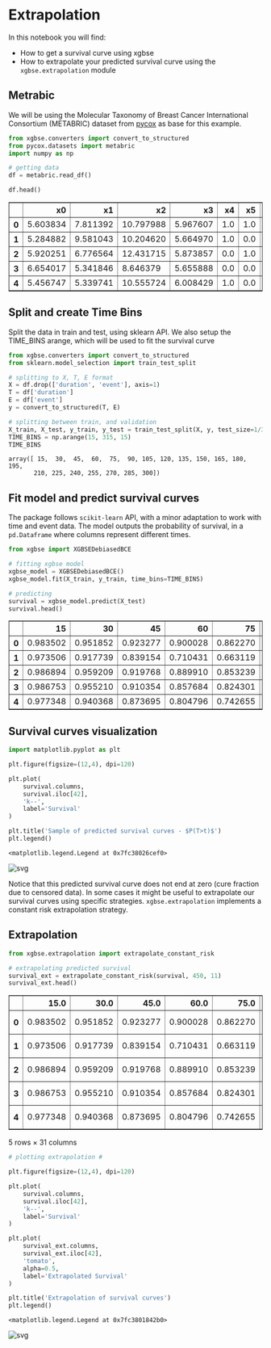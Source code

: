 # Extrapolation

In this notebook you will find:
- How to get a survival curve using xgbse
- How to extrapolate your predicted survival curve using the `xgbse.extrapolation` module

## Metrabic

We will be using the Molecular Taxonomy of Breast Cancer International Consortium (METABRIC) dataset from [pycox](https://github.com/havakv/pycox#datasets) as base for this example.


```python
from xgbse.converters import convert_to_structured
from pycox.datasets import metabric
import numpy as np

# getting data
df = metabric.read_df()

df.head()
```




<div>
<style scoped>
    .dataframe tbody tr th:only-of-type {
        vertical-align: middle;
    }

    .dataframe tbody tr th {
        vertical-align: top;
    }

    .dataframe thead th {
        text-align: right;
    }
</style>
<table border="1" class="dataframe">
  <thead>
    <tr style="text-align: right;">
      <th></th>
      <th>x0</th>
      <th>x1</th>
      <th>x2</th>
      <th>x3</th>
      <th>x4</th>
      <th>x5</th>
      <th>x6</th>
      <th>x7</th>
      <th>x8</th>
      <th>duration</th>
      <th>event</th>
    </tr>
  </thead>
  <tbody>
    <tr>
      <th>0</th>
      <td>5.603834</td>
      <td>7.811392</td>
      <td>10.797988</td>
      <td>5.967607</td>
      <td>1.0</td>
      <td>1.0</td>
      <td>0.0</td>
      <td>1.0</td>
      <td>56.840000</td>
      <td>99.333336</td>
      <td>0</td>
    </tr>
    <tr>
      <th>1</th>
      <td>5.284882</td>
      <td>9.581043</td>
      <td>10.204620</td>
      <td>5.664970</td>
      <td>1.0</td>
      <td>0.0</td>
      <td>0.0</td>
      <td>1.0</td>
      <td>85.940002</td>
      <td>95.733330</td>
      <td>1</td>
    </tr>
    <tr>
      <th>2</th>
      <td>5.920251</td>
      <td>6.776564</td>
      <td>12.431715</td>
      <td>5.873857</td>
      <td>0.0</td>
      <td>1.0</td>
      <td>0.0</td>
      <td>1.0</td>
      <td>48.439999</td>
      <td>140.233337</td>
      <td>0</td>
    </tr>
    <tr>
      <th>3</th>
      <td>6.654017</td>
      <td>5.341846</td>
      <td>8.646379</td>
      <td>5.655888</td>
      <td>0.0</td>
      <td>0.0</td>
      <td>0.0</td>
      <td>0.0</td>
      <td>66.910004</td>
      <td>239.300003</td>
      <td>0</td>
    </tr>
    <tr>
      <th>4</th>
      <td>5.456747</td>
      <td>5.339741</td>
      <td>10.555724</td>
      <td>6.008429</td>
      <td>1.0</td>
      <td>0.0</td>
      <td>0.0</td>
      <td>1.0</td>
      <td>67.849998</td>
      <td>56.933334</td>
      <td>1</td>
    </tr>
  </tbody>
</table>
</div>



## Split and create Time Bins

Split the data in train and test, using sklearn API. We also setup the TIME_BINS arange, which will be used to fit the survival curve


```python
from xgbse.converters import convert_to_structured
from sklearn.model_selection import train_test_split

# splitting to X, T, E format
X = df.drop(['duration', 'event'], axis=1)
T = df['duration']
E = df['event']
y = convert_to_structured(T, E)

# splitting between train, and validation
X_train, X_test, y_train, y_test = train_test_split(X, y, test_size=1/3, random_state = 0)
TIME_BINS = np.arange(15, 315, 15)
TIME_BINS
```




    array([ 15,  30,  45,  60,  75,  90, 105, 120, 135, 150, 165, 180, 195,
           210, 225, 240, 255, 270, 285, 300])



## Fit model and predict survival curves

The package follows `scikit-learn` API, with a minor adaptation to work with time and event data. The model outputs the probability of survival, in a `pd.Dataframe` where columns represent different times.


```python
from xgbse import XGBSEDebiasedBCE

# fitting xgbse model
xgbse_model = XGBSEDebiasedBCE()
xgbse_model.fit(X_train, y_train, time_bins=TIME_BINS)

# predicting
survival = xgbse_model.predict(X_test)
survival.head()
```




<div>
<style scoped>
    .dataframe tbody tr th:only-of-type {
        vertical-align: middle;
    }

    .dataframe tbody tr th {
        vertical-align: top;
    }

    .dataframe thead th {
        text-align: right;
    }
</style>
<table border="1" class="dataframe">
  <thead>
    <tr style="text-align: right;">
      <th></th>
      <th>15</th>
      <th>30</th>
      <th>45</th>
      <th>60</th>
      <th>75</th>
      <th>90</th>
      <th>105</th>
      <th>120</th>
      <th>135</th>
      <th>150</th>
      <th>165</th>
      <th>180</th>
      <th>195</th>
      <th>210</th>
      <th>225</th>
      <th>240</th>
      <th>255</th>
      <th>270</th>
      <th>285</th>
      <th>300</th>
    </tr>
  </thead>
  <tbody>
    <tr>
      <th>0</th>
      <td>0.983502</td>
      <td>0.951852</td>
      <td>0.923277</td>
      <td>0.900028</td>
      <td>0.862270</td>
      <td>0.799324</td>
      <td>0.715860</td>
      <td>0.687257</td>
      <td>0.651314</td>
      <td>0.610916</td>
      <td>0.568001</td>
      <td>0.513172</td>
      <td>0.493194</td>
      <td>0.430701</td>
      <td>0.377675</td>
      <td>0.310496</td>
      <td>0.272169</td>
      <td>0.225599</td>
      <td>0.184878</td>
      <td>0.144089</td>
    </tr>
    <tr>
      <th>1</th>
      <td>0.973506</td>
      <td>0.917739</td>
      <td>0.839154</td>
      <td>0.710431</td>
      <td>0.663119</td>
      <td>0.558886</td>
      <td>0.495204</td>
      <td>0.364995</td>
      <td>0.311628</td>
      <td>0.299939</td>
      <td>0.226226</td>
      <td>0.191373</td>
      <td>0.171697</td>
      <td>0.144864</td>
      <td>0.112447</td>
      <td>0.089558</td>
      <td>0.081137</td>
      <td>0.057679</td>
      <td>0.048563</td>
      <td>0.035985</td>
    </tr>
    <tr>
      <th>2</th>
      <td>0.986894</td>
      <td>0.959209</td>
      <td>0.919768</td>
      <td>0.889910</td>
      <td>0.853239</td>
      <td>0.777208</td>
      <td>0.725381</td>
      <td>0.649177</td>
      <td>0.582569</td>
      <td>0.531787</td>
      <td>0.485275</td>
      <td>0.451667</td>
      <td>0.428899</td>
      <td>0.386413</td>
      <td>0.344369</td>
      <td>0.279685</td>
      <td>0.242064</td>
      <td>0.187967</td>
      <td>0.158121</td>
      <td>0.118562</td>
    </tr>
    <tr>
      <th>3</th>
      <td>0.986753</td>
      <td>0.955210</td>
      <td>0.910354</td>
      <td>0.857684</td>
      <td>0.824301</td>
      <td>0.769262</td>
      <td>0.665805</td>
      <td>0.624934</td>
      <td>0.583592</td>
      <td>0.537261</td>
      <td>0.493957</td>
      <td>0.443193</td>
      <td>0.416702</td>
      <td>0.376552</td>
      <td>0.308947</td>
      <td>0.237033</td>
      <td>0.177140</td>
      <td>0.141838</td>
      <td>0.117917</td>
      <td>0.088937</td>
    </tr>
    <tr>
      <th>4</th>
      <td>0.977348</td>
      <td>0.940368</td>
      <td>0.873695</td>
      <td>0.804796</td>
      <td>0.742655</td>
      <td>0.632426</td>
      <td>0.556008</td>
      <td>0.521490</td>
      <td>0.493577</td>
      <td>0.458477</td>
      <td>0.416363</td>
      <td>0.391099</td>
      <td>0.364431</td>
      <td>0.291472</td>
      <td>0.223758</td>
      <td>0.190398</td>
      <td>0.165911</td>
      <td>0.120061</td>
      <td>0.095512</td>
      <td>0.069566</td>
    </tr>
  </tbody>
</table>
</div>



## Survival curves visualization


```python
import matplotlib.pyplot as plt

plt.figure(figsize=(12,4), dpi=120)

plt.plot(
    survival.columns,
    survival.iloc[42],
    'k--',
    label='Survival'
)

plt.title('Sample of predicted survival curves - $P(T>t)$')
plt.legend()
```




    <matplotlib.legend.Legend at 0x7fc38026cef0>





![svg](../img/output_8_1.svg)



Notice that this predicted survival curve does not end at zero (cure fraction due to censored data). In some cases it might be useful to extrapolate our survival curves using specific strategies. `xgbse.extrapolation` implements a constant risk extrapolation strategy.

## Extrapolation


```python
from xgbse.extrapolation import extrapolate_constant_risk

# extrapolating predicted survival
survival_ext = extrapolate_constant_risk(survival, 450, 11)
survival_ext.head()
```




<div>
<style scoped>
    .dataframe tbody tr th:only-of-type {
        vertical-align: middle;
    }

    .dataframe tbody tr th {
        vertical-align: top;
    }

    .dataframe thead th {
        text-align: right;
    }
</style>
<table border="1" class="dataframe">
  <thead>
    <tr style="text-align: right;">
      <th></th>
      <th>15.0</th>
      <th>30.0</th>
      <th>45.0</th>
      <th>60.0</th>
      <th>75.0</th>
      <th>90.0</th>
      <th>105.0</th>
      <th>120.0</th>
      <th>135.0</th>
      <th>150.0</th>
      <th>...</th>
      <th>315.0</th>
      <th>330.0</th>
      <th>345.0</th>
      <th>360.0</th>
      <th>375.0</th>
      <th>390.0</th>
      <th>405.0</th>
      <th>420.0</th>
      <th>435.0</th>
      <th>450.0</th>
    </tr>
  </thead>
  <tbody>
    <tr>
      <th>0</th>
      <td>0.983502</td>
      <td>0.951852</td>
      <td>0.923277</td>
      <td>0.900028</td>
      <td>0.862270</td>
      <td>0.799324</td>
      <td>0.715860</td>
      <td>0.687257</td>
      <td>0.651314</td>
      <td>0.610916</td>
      <td>...</td>
      <td>0.112299</td>
      <td>0.068213</td>
      <td>0.032292</td>
      <td>0.011915</td>
      <td>0.003426</td>
      <td>0.000768</td>
      <td>0.000134</td>
      <td>1.825794e-05</td>
      <td>1.937124e-06</td>
      <td>1.601799e-07</td>
    </tr>
    <tr>
      <th>1</th>
      <td>0.973506</td>
      <td>0.917739</td>
      <td>0.839154</td>
      <td>0.710431</td>
      <td>0.663119</td>
      <td>0.558886</td>
      <td>0.495204</td>
      <td>0.364995</td>
      <td>0.311628</td>
      <td>0.299939</td>
      <td>...</td>
      <td>0.026665</td>
      <td>0.014641</td>
      <td>0.005957</td>
      <td>0.001796</td>
      <td>0.000401</td>
      <td>0.000066</td>
      <td>0.000008</td>
      <td>7.404100e-07</td>
      <td>4.986652e-08</td>
      <td>2.488634e-09</td>
    </tr>
    <tr>
      <th>2</th>
      <td>0.986894</td>
      <td>0.959209</td>
      <td>0.919768</td>
      <td>0.889910</td>
      <td>0.853239</td>
      <td>0.777208</td>
      <td>0.725381</td>
      <td>0.649177</td>
      <td>0.582569</td>
      <td>0.531787</td>
      <td>...</td>
      <td>0.088900</td>
      <td>0.049982</td>
      <td>0.021071</td>
      <td>0.006660</td>
      <td>0.001579</td>
      <td>0.000281</td>
      <td>0.000037</td>
      <td>3.735612e-06</td>
      <td>2.798762e-07</td>
      <td>1.572266e-08</td>
    </tr>
    <tr>
      <th>3</th>
      <td>0.986753</td>
      <td>0.955210</td>
      <td>0.910354</td>
      <td>0.857684</td>
      <td>0.824301</td>
      <td>0.769262</td>
      <td>0.665805</td>
      <td>0.624934</td>
      <td>0.583592</td>
      <td>0.537261</td>
      <td>...</td>
      <td>0.067080</td>
      <td>0.038160</td>
      <td>0.016373</td>
      <td>0.005299</td>
      <td>0.001293</td>
      <td>0.000238</td>
      <td>0.000033</td>
      <td>3.462388e-06</td>
      <td>2.734946e-07</td>
      <td>1.629408e-08</td>
    </tr>
    <tr>
      <th>4</th>
      <td>0.977348</td>
      <td>0.940368</td>
      <td>0.873695</td>
      <td>0.804796</td>
      <td>0.742655</td>
      <td>0.632426</td>
      <td>0.556008</td>
      <td>0.521490</td>
      <td>0.493577</td>
      <td>0.458477</td>
      <td>...</td>
      <td>0.050668</td>
      <td>0.026879</td>
      <td>0.010385</td>
      <td>0.002923</td>
      <td>0.000599</td>
      <td>0.000089</td>
      <td>0.000010</td>
      <td>7.701555e-07</td>
      <td>4.442463e-08</td>
      <td>1.866412e-09</td>
    </tr>
  </tbody>
</table>
<p>5 rows × 31 columns</p>
</div>




```python
# plotting extrapolation #

plt.figure(figsize=(12,4), dpi=120)

plt.plot(
    survival.columns,
    survival.iloc[42],
    'k--',
    label='Survival'
)

plt.plot(
    survival_ext.columns,
    survival_ext.iloc[42],
    'tomato',
    alpha=0.5,
    label='Extrapolated Survival'
)

plt.title('Extrapolation of survival curves')
plt.legend()
```




    <matplotlib.legend.Legend at 0x7fc3801842b0>





![svg](../img/output_12_1.svg)
